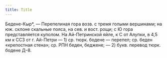 ```yaml
---
title: Title
---
```


Бедене-Кыр*, — Перепелиная гора возв. с тремя голыми вершинами; на юж. склоне
скальные пояса, на сев. и вост. рощи; с Ю гора представляется куполом. На
Ай-Петринской яйле, к С от Алупки, в 4,5 км к ССЗ от г. Ай-Петри — 1) ср. тюрк.
бодене — перепел; ср. беден «крепостная стена»; ср. РПН беден, беджене; — 2)
букв. перевод тюрк. бодене Д–8.
